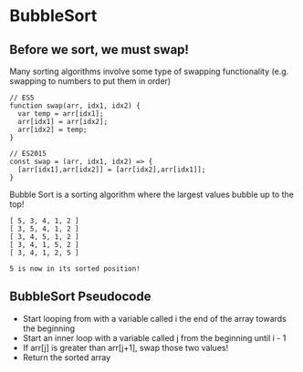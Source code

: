# BubbleSort

## Before we sort, we must swap!

Many sorting algorithms involve some type of swapping functionality (e.g. swapping to numbers to put them in order)

```
// ES5
function swap(arr, idx1, idx2) {
  var temp = arr[idx1];
  arr[idx1] = arr[idx2];
  arr[idx2] = temp;
}

// ES2015
const swap = (arr, idx1, idx2) => {
  [arr[idx1],arr[idx2]] = [arr[idx2],arr[idx1]];
}
```

Bubble Sort is a sorting algorithm where the largest values bubble up to the top!

```
[ 5, 3, 4, 1, 2 ]
[ 3, 5, 4, 1, 2 ]
[ 3, 4, 5, 1, 2 ]
[ 3, 4, 1, 5, 2 ]
[ 3, 4, 1, 2, 5 ]

5 is now in its sorted position!
```

## BubbleSort Pseudocode

- Start looping from with a variable called i the end of the array towards the beginning
- Start an inner loop with a variable called j from the beginning until i - 1
- If arr[j] is greater than arr[j+1], swap those two values!
- Return the sorted array
